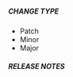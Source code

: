 ##### CHANGE TYPE
<!--- Pick one below and delete the rest: -->
- Patch
- Minor
- Major

##### RELEASE NOTES
<!--- Describe the likely impact of this change and what can be tested or considered as mitigation for the impact. -->
